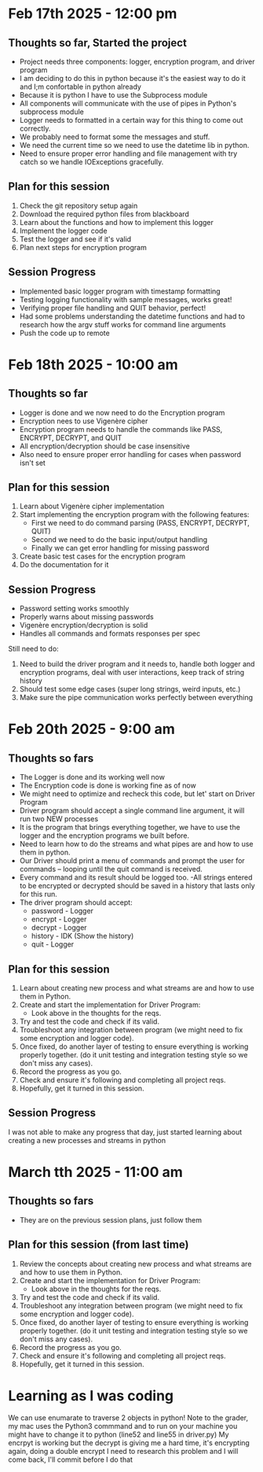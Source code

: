 # Feb 17th 2025 - 12:00 pm

## Thoughts so far, Started the project
- Project needs three components: logger, encryption program, and driver program
- I am deciding to do this in python because it's the easiest way to do it and I;m confortable in python already
- Because it is python I have to use the Subprocess module
- All components will communicate with the use of pipes in Python's subprocess module
- Logger needs to formatted in a certain way for this thing to come out correctly.
- We probably need to format some the messages and stuff.
- We need the current time so we need to use the datetime lib in python.
- Need to ensure proper error handling and file management with try catch so we handle IOExceptions gracefully.

## Plan for this session
1. Check the git repository setup again
2. Download the required python files from blackboard
1. Learn about the functions and how to implement this logger
2. Implement the logger code
3. Test the logger and see if it's valid
4. Plan next steps for encryption program

## Session Progress
- Implemented basic logger program with timestamp formatting
- Testing logging functionality with sample messages, works great!
- Verifying proper file handling and QUIT behavior, perfect!
- Had some problems understanding the datetime functions and had to research how the argv stuff works for command line arguments
- Push the code up to remote



# Feb 18th 2025 - 10:00 am

## Thoughts so far
- Logger is done and we now need to do the Encryption program
- Encryption nees to use Vigenère cipher
- Encryption program needs to handle the commands like PASS, ENCRYPT, DECRYPT, and QUIT
- All encryption/decryption should be case insensitive
- Also need to ensure proper error handling for cases when password isn't set

## Plan for this session
1. Learn about Vigenère cipher implementation
2. Start implementing the encryption program with the following features:
   - First we need to do command parsing (PASS, ENCRYPT, DECRYPT, QUIT)
   - Second we need to do the basic input/output handling
   - Finally we can get error handling for missing password
3. Create basic test cases for the encryption program
4. Do the documentation for it

## Session Progress
- Password setting works smoothly
- Properly warns about missing passwords
- Vigenère encryption/decryption is solid
- Handles all commands and formats responses per spec

Still need to do:
1. Need to build the driver program and it needs to, handle both logger and encryption programs, deal with user interactions, keep track of string history
2. Should test some edge cases (super long strings, weird inputs, etc.)
3. Make sure the pipe communication works perfectly between everything






# Feb 20th 2025 - 9:00 am

## Thoughts so fars
- The Logger is done and its working well now
- The Encryption code is done is working fine as of now
- We might need to optimize and recheck this code, but let' start on Driver Program
- Driver program should accept a single command line argument, it will run two NEW processes
- It is the program that brings everything together, we have to use the logger and the encryption programs we built before.
- Need to learn how to do the streams and what pipes are and how to use them in python.
- Our Driver should print a menu of commands and prompt the user
for commands – looping until the quit command is received.
- Every command and its result should be logged too.
-All strings entered to be encrypted or decrypted should be saved in a history
that lasts only for this run.
- The driver program should accept:
   - password - Logger
   - encrypt - Logger
   - decrypt - Logger
   - history - IDK (Show the history)
   - quit - Logger

## Plan for this session
1. Learn about creating new process and what streams are and how to use them in Python.
2. Create and start the implementation for Driver Program:
   - Look above in the thoughts for the reqs. 
3. Try and test the code and check if its valid. 
4. Troubleshoot any integration between program (we might need to fix some encryption and logger code).
5. Once fixed, do another layer of testing to ensure everything is working properly together. (do it unit testing  and integration testing style so we don't miss any cases).
6. Record the progress as you go.
7. Check and ensure it's following and completing all project reqs.
7. Hopefully, get it turned in this session.


## Session Progress

I was not able to make any progress that day, just started learning about creating a new processes and streams in python




# March tth 2025 - 11:00 am

## Thoughts so fars
- They are on the previous session plans, just follow them

## Plan for this session (from last time)
1. Review the concepts about creating new process and what streams are and how to use them in Python.
2. Create and start the implementation for Driver Program:
   - Look above in the thoughts for the reqs. 
3. Try and test the code and check if its valid. 
4. Troubleshoot any integration between program (we might need to fix some encryption and logger code).
5. Once fixed, do another layer of testing to ensure everything is working properly together. (do it unit testing  and integration testing style so we don't miss any cases).
6. Record the progress as you go.
7. Check and ensure it's following and completing all project reqs.
7. Hopefully, get it turned in this session.

# Learning as I was coding
We can use enumarate to traverse 2 objects in python!
Note to the grader, my mac uses the Python3 commmand and to run on your machine you might have to change it to python (line52 and line55 in driver.py)
My encrpyt is working but the decrypt is giving me a hard time, it's encrypting again, doing a double encrypt
I need to research this problem and I will come back, I'll commit  before I do that



